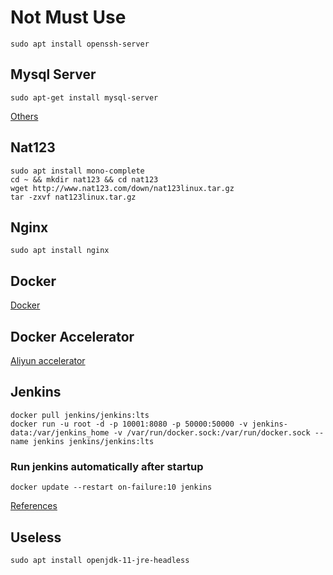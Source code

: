 # Not Must Use

    sudo apt install openssh-server
    
## Mysql Server

    sudo apt-get install mysql-server
    
[Others](./softwares/mysql/common.md)

## Nat123

    sudo apt install mono-complete
    cd ~ && mkdir nat123 && cd nat123
    wget http://www.nat123.com/down/nat123linux.tar.gz
    tar -zxvf nat123linux.tar.gz

## Nginx 

    sudo apt install nginx
    
## Docker

[Docker](./softwares/docker/README.md)

## Docker Accelerator

[Aliyun accelerator](https://cr.console.aliyun.com/cn-hangzhou/instances/mirrors)

## Jenkins

    docker pull jenkins/jenkins:lts
    docker run -u root -d -p 10001:8080 -p 50000:50000 -v jenkins-data:/var/jenkins_home -v /var/run/docker.sock:/var/run/docker.sock --name jenkins jenkins/jenkins:lts
    
### Run jenkins automatically after startup
    
    docker update --restart on-failure:10 jenkins

    
[References](./softwares/jenkins/README.md)    


## Useless

    sudo apt install openjdk-11-jre-headless
